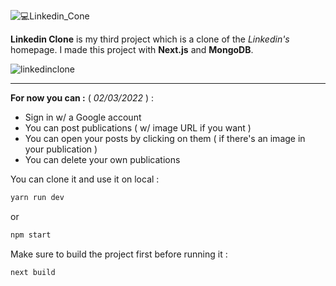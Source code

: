 ![💻Linkedin_Cone](https://user-images.githubusercontent.com/60575576/152460015-3cae760e-cfee-4702-9a57-6f5ee0aec9ac.png)

**Linkedin Clone** is my third project which is a clone of the *Linkedin's* homepage. 
I made this project with **Next.js** and **MongoDB**.

![linkedinclone](https://user-images.githubusercontent.com/60575576/152459629-a95efb42-597f-46da-9474-ac3cdeb0ba88.png)

---
**For now you can :**
( _02/03/2022_ ) : 
* Sign in w/ a Google account
* You can post publications ( w/ image URL if you want )
* You can open your posts by clicking on them ( if there's an image in your publication )
* You can delete your own publications

You can clone it and use it on local :

```bash
yarn run dev
```
or
```bash
npm start
```
Make sure to build the project first before running it :

```bash
next build
```
